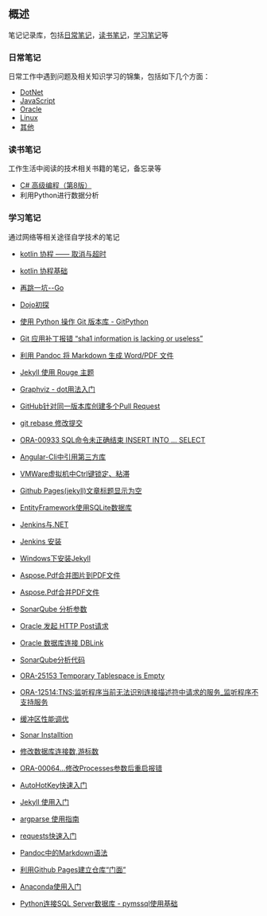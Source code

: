 ## 概述

笔记记录库，包括[日常笔记](https://github.com/baiyangcao/Notes/tree/master/Daily%20Notes)，[读书笔记](https://github.com/baiyangcao/Notes/tree/master/Book%20Notes)，[学习笔记](https://github.com/baiyangcao/Notes/tree/master/Study%20Notes)等

### 日常笔记

日常工作中遇到问题及相关知识学习的锦集，包括如下几个方面：

 - [DotNet](Daily%20Notes/DotNet.md)
 - [JavaScript](Daily%20Notes/Javascript.md)
 - [Oracle](Daily%20Notes/Oracle.md)
 - [Linux](Daily%20Notes/Linux.md)
 - [其他](Daily%20Notes/Other.md)

### 读书笔记

工作生活中阅读的技术相关书籍的笔记，备忘录等

 - [C# 高级编程（第8版）](Book%20Notes/Professional%20C%23%208th%20Edition.md)
 - 利用Python进行数据分析

### 学习笔记

通过网络等相关途径自学技术的笔记


 - [kotlin 协程 —— 取消与超时](https://baiyangcao.github.io/notes/2017/06/26/kotlin-coroutines-cancel-timeout.html)

 - [kotlin 协程基础](https://baiyangcao.github.io/notes/2017/06/20/kotlin-coroutines.html)

 - [再跳一坑--Go](https://baiyangcao.github.io/notes/2017/05/28/go-tour.html)

 - [Dojo初探](https://baiyangcao.github.io/notes/2017/04/21/hello-dojo.html)

 - [使用 Python 操作 Git 版本库 - GitPython](https://baiyangcao.github.io/notes/2017/04/11/gitpython-tutorial.html)

 - [Git 应用补丁报错 “sha1 information is lacking or useless”](https://baiyangcao.github.io/notes/2017/04/05/git-sha1-lack.html)

 - [利用 Pandoc 将 Markdown 生成 Word/PDF 文件](https://baiyangcao.github.io/notes/2017/03/31/pandoc-pdf.html)

 - [Jekyll 使用 Rouge 主题](https://baiyangcao.github.io/notes/2017/03/28/jekyll-rouge.html)

 - [Graphviz - dot用法入门](https://baiyangcao.github.io/notes/2017/03/23/graphviz-dot.html)

 - [GitHub针对同一版本库创建多个Pull Request](https://baiyangcao.github.io/notes/2017/03/20/github-multi-pull-request.html)

 - [git rebase 修改提交](https://baiyangcao.github.io/notes/2017/03/19/git-rebase.html)

 - [ORA-00933 SQL命令未正确结束 INSERT INTO ... SELECT](https://baiyangcao.github.io/notes/2017/03/18/ora-00933.html)

 - [Angular-Cli中引用第三方库](https://baiyangcao.github.io/notes/2017/03/15/angular-cli-json.html)

 - [VMWare虚拟机中Ctrl键锁定、粘滞](https://baiyangcao.github.io/notes/2017/03/14/vmware-ctrl.html)

 - [Github Pages(jekyll)文章标题显示为空](https://baiyangcao.github.io/notes/2017/03/14/jekyll-empty-title.html)

 - [EntityFramework使用SQLite数据库](https://baiyangcao.github.io/notes/2017/03/13/ef-sqlite.html)

 - [Jenkins与.NET](https://baiyangcao.github.io/notes/2017/02/09/jenkins-dotnet.html)

 - [Jenkins 安装](https://baiyangcao.github.io/notes/2017/02/03/jenkins-installation.html)

 - [Windows下安装Jekyll](https://baiyangcao.github.io/notes/2017/01/29/jekyll-windows.html)

 - [Aspose.Pdf合并图片到PDF文件](https://baiyangcao.github.io/notes/2017/01/25/aspose-pdf-image.html)

 - [Aspose.Pdf合并PDF文件](https://baiyangcao.github.io/notes/2017/01/17/aspose-pdf.html)

 - [SonarQube 分析参数](https://baiyangcao.github.io/notes/2017/01/11/sonarqube-analyz-parameter.html)

 - [Oracle 发起 HTTP Post请求](https://baiyangcao.github.io/notes/2017/01/05/oracle-http.html)

 - [Oracle 数据库连接 DBLink](https://baiyangcao.github.io/notes/2016/12/27/oracle-dblink.html)

 - [SonarQube分析代码](https://baiyangcao.github.io/notes/2016/12/16/sonarqube-analyz.html)

 - [ORA-25153 Temporary Tablespace is Empty](https://baiyangcao.github.io/notes/2016/12/15/ora-25153.html)

 - [ORA-12514:TNS:监听程序当前无法识别连接描述符中请求的服务_监听程序不支持服务](https://baiyangcao.github.io/notes/2016/12/11/ora-12514.html)

 - [缓冲区性能调优](https://baiyangcao.github.io/notes/2016/12/08/oracle-buffer.html)

 - [Sonar Installtion](https://baiyangcao.github.io/notes/2016/12/05/sonar-installtion.html)

 - [修改数据库连接数,游标数](https://baiyangcao.github.io/notes/2016/11/24/modify-session.html)

 - [ORA-00064...修改Processes参数后重启报错](https://baiyangcao.github.io/notes/2016/11/16/ora-00064.html)

 - [AutoHotKey快速入门](https://baiyangcao.github.io/notes/2016/10/29/autohotkey-basic.html)

 - [Jekyll 使用入门](https://baiyangcao.github.io/notes/2016/10/21/jekyll-basic.html)

 - [argparse 使用指南](https://baiyangcao.github.io/notes/2016/10/18/argparse-basic.html)

 - [requests快速入门](https://baiyangcao.github.io/notes/2016/10/17/requests-basic.html)

 - [Pandoc中的Markdown语法](https://baiyangcao.github.io/notes/2016/10/16/pandoc-markdown.html)

 - [利用Github Pages建立仓库“门面”](https://baiyangcao.github.io/notes/2016/10/14/github-pages-basic.html)

 - [Anaconda使用入门](https://baiyangcao.github.io/notes/2016/10/13/anaconda-basic.html)

 - [Python连接SQL Server数据库 - pymssql使用基础](https://baiyangcao.github.io/notes/2016/10/12/pymssql-basic.html)
 